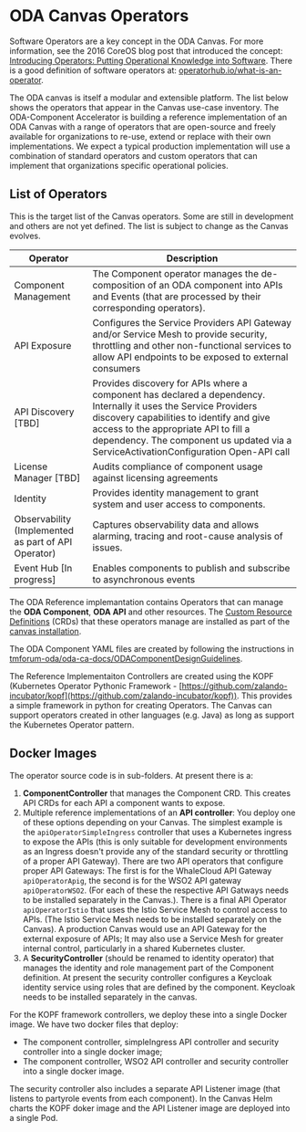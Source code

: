 ODA Canvas Operators
====================

Software Operators are a key concept in the ODA Canvas. For more information, see the 2016 CoreOS blog post that introduced the concept: [Introducing Operators: Putting Operational Knowledge into Software](https://web.archive.org/web/20170129131616/https://coreos.com/blog/introducing-operators.html). There is a good definition of software operators at: [operatorhub.io/what-is-an-operator](https://operatorhub.io/what-is-an-operator).

The ODA canvas is itself a modular and extensible platform. The list below shows the operators that appear in the Canvas use-case inventory. The ODA-Component Accelerator is building a reference implementation of an ODA Canvas with a range of operators that are open-source and freely available for organizations to re-use, extend or replace with their own implementations. We expect a typical production implementation will use a combination of standard operators and custom operators that can implement that organizations specific operational policies.

## List of Operators

This is the target list of the Canvas operators. Some are still in development and others are not yet defined. The list is subject to change as the Canvas evolves.

| Operator            | Description                     |
| ------------------- | ------------------------------- |
| Component Management | The Component operator manages the de-composition of an ODA component into APIs and Events (that are processed by their corresponding operators). |
| API Exposure | Configures the Service Providers API Gateway and/or Service Mesh to provide security, throttling and other non-functional services to allow API endpoints to be exposed to external consumers |
| API Discovery [TBD] | Provides discovery for APIs where a component has declared a dependency. Internally it uses the Service Providers discovery capabilities to identify and give access to the appropriate API to fill a dependency. The component us updated via a ServiceActivationConfiguration Open-API call |
| License Manager [TBD] | Audits compliance of component usage against licensing agreements |
| Identity | Provides identity management to grant system and user access to components. |
| Observability (Implemented as part of API Operator) | Captures observability data and allows alarming, tracing and root-cause analysis of issues. |
| Event Hub [In progress] | Enables components to publish and subscribe to asynchronous events |


The ODA Reference implemantation contains Operators that can manage the **ODA Component**, **ODA API** and other resources. The [Custom Resource Definitions](https://kubernetes.io/docs/concepts/extend-kubernetes/api-extension/custom-resources/) (CRDs) that these operators manage are installed as part of the [canvas installation](../../installation/README.md). 

The ODA Component YAML files are created by following the instructions in [tmforum-oda/oda-ca-docs/ODAComponentDesignGuidelines](https://github.com/tmforum-oda/oda-ca-docs/tree/master/ODAComponentDesignGuidelines.md).

The Reference Implementaiton Controllers are created using the KOPF (Kubernetes Operator Pythonic Framework - [https://github.com/zalando-incubator/kopf](https://github.com/zalando-incubator/kopf)). This provides a simple framework in python for creating Operators. The Canvas can support operators created in other languages (e.g. Java) as long as support the Kubernetes Operator pattern.


Docker Images
-------------

The operator source code is in sub-folders. At present there is a:
1. **ComponentController** that manages the Component CRD. This creates API CRDs for each API a component wants to expose. 
2. Multiple reference implementations of an **API controller**: You deploy one of these options depending on your Canvas. The simplest example is the `apiOperatorSimpleIngress` controller that uses a Kubernetes ingress to expose the APIs (this is only suitable for development environments as an Ingress doesn't provide any of the standard security or throttling of a proper API Gateway). There are two API operators that configure proper API Gateways: The first is for the WhaleCloud API Gateway `apiOperatorApig`, the second is for the WSO2 API gateway `apiOperatorWSO2`. (For each of these the respective API Gatways needs to be installed separately in the Canvas.). There is a final API Operator `apiOperatorIstio` that uses the Istio Service Mesh to control access to APIs. (The Istio Service Mesh needs to be installed separately on the Canvas). A production Canvas would use an API Gateway for the external exposure of APIs; It may also use a Service Mesh for greater internal control, particularly in a shared Kubernetes cluster. 
3. A **SecurityController** (should be renamed to identity operator) that manages the identity and role management part of the Component definition. At present the security controller configures a Keycloak identity service using roles that are defined by the component. Keycloak needs to be installed separately in the canvas. 

For the KOPF framework controllers, we deploy these into a single Docker image. We have two docker files that deploy:
* The component controller, simpleIngress API controller and security controller into a single docker image;
* The component controller, WSO2 API controller and security controller into a single docker image.

The security controller also includes a separate API Listener image (that listens to partyrole events from each component). In the Canvas Helm charts the KOPF doker image and the API Listener image are deployed into a single Pod.

